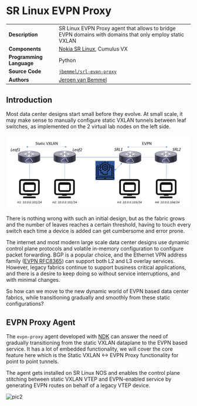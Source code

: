 # SR Linux EVPN Proxy

|                          |                                                                                                         |
| ------------------------ | ------------------------------------------------------------------------------------------------------- |
| **Description**          | SR Linux EVPN Proxy agent that allows to bridge EVPN domains with domains that only employ static VXLAN |
| **Components**           | [Nokia SR Linux][srl], Cumulus VX                                                                       |
| **Programming Language** | Python                                                                                                  |
| **Source Code**          | [`jbemmel/srl-evpn-proxy`][src]                                                                         |
| **Authors**              | [Jeroen van Bemmel][auth1]                                                                              |

## Introduction

Most data center designs start small before they evolve. At small scale, it may make sense to manually configure static VXLAN tunnels between leaf switches, as implemented on the 2 virtual lab nodes on the left side.

![pic1](https://github.com/jbemmel/srl-evpn-proxy/raw/main/images/EVPN_Agent2.png)

There is nothing wrong with such an initial design, but as the fabric grows and the number of leaves reaches a certain threshold, having to touch every switch each time a device is added can get cumbersome and error prone.

The internet and most modern large scale data center designs use dynamic control plane protocols and volatile in-memory configuration to configure packet forwarding. BGP is a popular choice, and the Ethernet VPN address family ([EVPN RFC8365](https://datatracker.ietf.org/doc/html/rfc8365)) can support both L2 and L3 overlay services. However, legacy fabrics continue to support business critical applications, and there is a desire to keep doing so without service interruptions, and with minimal changes.

So how can we move to the new dynamic world of EVPN based data center fabrics, while transitioning gradually and smoothly from these static configurations?

## EVPN Proxy Agent

The `evpn-proxy` agent developed with [NDK][ndk] can answer the need of gradually transitioning from the static VXLAN dataplane to the EVPN based service. It has a lot of embedded functionality, we will cover the core feature here which is the Static VXLAN <-> EVPN Proxy functionality for point to point tunnels.

The agent gets installed on SR Linux NOS and enables the control plane stitching between static VXLAN VTEP and EVPN-enabled service by generating EVPN routes on behalf of a legacy VTEP device.

![pic2](https://gitlab.com/rdodin/pics/-/wikis/uploads/bc2e0593ce7720656e39cf5cc449626d/CleanShot_2021-11-02_at_21.54.37_2x.png)

[srl]: https://www.nokia.com/networks/products/service-router-linux-NOS/
[src]: https://github.com/jbemmel/srl-evpn-proxy
[ndk]: ../intro.md
[auth1]: https://www.linkedin.com/in/jeroenvbemmel/
